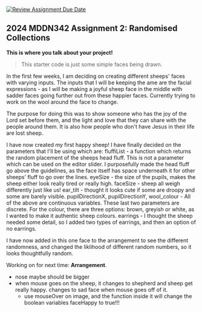 [![Review Assignment Due Date](https://classroom.github.com/assets/deadline-readme-button-24ddc0f5d75046c5622901739e7c5dd533143b0c8e959d652212380cedb1ea36.svg)](https://classroom.github.com/a/uYb6fuja)
## 2024 MDDN342 Assignment 2: Randomised Collections

**This is where you talk about your project!**

>This starter code is just some simple faces being drawn. 

In the first few weeks, I am deciding on creating different sheeps' faces with varying inputs. The inputs that I will be keeping the ame are the facial expressions - as I will be making a joyful sheep face in the middle with sadder faces going further out from these happier faces. 
Currently trying to work on the wool around the face to change. 

The purpose for doing this was to show someone who has the joy of the Lord set before them, and the light and love that they can share with the people around them. It is also how people who don't have Jesus in their life are lost sheep. 

I have now created my first happy sheep! I have finally decided on the parameters that I'll be using which are:
    fluffiList - a function which returns the random placement of the sheeps head fluff. This is not a parameter which can be used on the editor slider. I purposefully made the head fluff go above the guidelines, as the face itself has space underneath it for other sheeps' fluff to go over the lines.
    eyeSize - the size of the pupils, makes the sheep either look really tired or really high.
    faceSize - sheep all weigh differently just like us!
    ear_tilt - thought it looks cute if some are droopy and some are barely visible.
    pupilDirectionX, 
    pupilDirectionY, 
    wool_colour - All of the above are continuous variables. These last two parameters are discrete. For the colour, there are three options: brown, greyish or white, as I wanted to make it authentic sheep colours.
    earrings - I thought the sheep needed some detail, so I added two types of earrings, and then an option of no earrings.

I have now added in this one face to the arrangement to see the different randomness, and changed the liklihood of different random numbers, so it looks thoughtfully random. 

Working on for next time: **Arrangement**.
 - nose maybe should be bigger
 - when mouse goes on the sheep, it changes to shepherd and sheep get really happy. changes to sad face when mouse goes off of it. 
    - use mouseOver on image, and the function inside it will change the boolean variables faceHappy to true!!!
